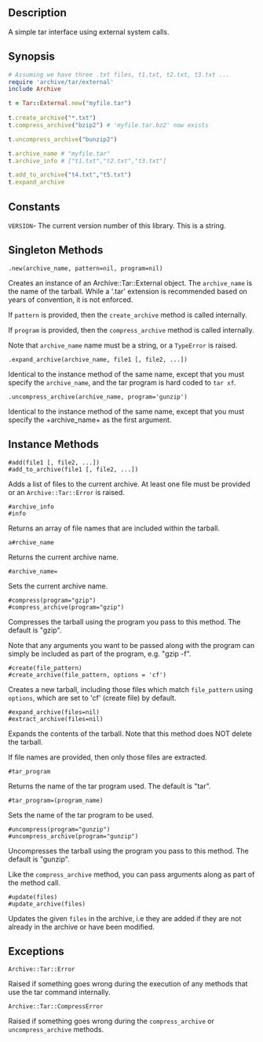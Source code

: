 ## Description
A simple tar interface using external system calls.

## Synopsis
```ruby
# Assuming we have three .txt files, t1.txt, t2.txt, t3.txt ...
require 'archive/tar/external'
include Archive

t = Tar::External.new("myfile.tar")
 
t.create_archive("*.txt")
t.compress_archive("bzip2") # 'myfile.tar.bz2' now exists

t.uncompress_archive("bunzip2")

t.archive_name # "myfile.tar"
t.archive_info # ["t1.txt","t2.txt","t3.txt"]

t.add_to_archive("t4.txt","t5.txt")
t.expand_archive
```

## Constants
`VERSION`- The current version number of this library. This is a string.

## Singleton Methods
`.new(archive_name, pattern=nil, program=nil)`

Creates an instance of an Archive::Tar::External object. The `archive_name` is
the name of the tarball. While a '.tar' extension is recommended based on
years of convention, it is not enforced.
   
If `pattern` is provided, then the `create_archive` method is called internally.
   
If `program` is provided, then the `compress_archive` method is called internally.

Note that `archive_name` name must be a string, or a `TypeError` is raised.

`.expand_archive(archive_name, file1 [, file2, ...])`

Identical to the instance method of the same name, except that you must
specify the `archive_name`, and the tar program is hard coded to `tar xf`.

`.uncompress_archive(archive_name, program='gunzip')`

Identical to the instance method of the same name, except that you must
specify the +archive_name+ as the first argument.

## Instance Methods
```
#add(file1 [, file2, ...])
#add_to_archive(file1 [, file2, ...])
```

Adds a list of files to the current archive. At least one file must be
provided or an `Archive::Tar::Error` is raised.

```
#archive_info
#info
```

Returns an array of file names that are included within the tarball.

`a#rchive_name`

Returns the current archive name.

`#archive_name=`

Sets the current archive name.

```
#compress(program="gzip")
#compress_archive(program="gzip")
```

Compresses the tarball using the program you pass to this method. The default is "gzip".

Note that any arguments you want to be passed along with the program can simply
be included as part of the program, e.g. "gzip -f".

```
#create(file_pattern)
#create_archive(file_pattern, options = 'cf')
```

Creates a new tarball, including those files which match `file_pattern`
using `options`, which are set to 'cf' (create file) by default.

```
#expand_archive(files=nil)
#extract_archive(files=nil)
```

Expands the contents of the tarball. Note that this method does NOT delete the tarball.

If file names are provided, then only those files are extracted.

`#tar_program`

Returns the name of the tar program used. The default is "tar".

`#tar_program=(program_name)`

Sets the name of the tar program to be used.

```
#uncompress(program="gunzip")
#uncompress_archive(program="gunzip")
```

Uncompresses the tarball using the program you pass to this method. The default is "gunzip".

Like the `compress_archive` method, you can pass arguments along as part of the method call.

```
#update(files)
#update_archive(files)
```

Updates the given `files` in the archive, i.e they are added if they
are not already in the archive or have been modified.

## Exceptions
`Archive::Tar::Error`

Raised if something goes wrong during the execution of any methods that
use the tar command internally.

`Archive::Tar::CompressError`

Raised if something goes wrong during the `compress_archive` or `uncompress_archive` methods.
